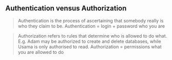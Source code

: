 ## Authentication vensus Authorization

> Authentication is the process of ascertaining that somebody really is who they claim to be.
> Authentication = login + password who you are 


> Authorization refers to rules that determine who is allowed to do what. E.g. Adam may be authorized to create and delete databases, while Usama is only authorised to read. 
> Authorization = permissions what you are allowed to do
